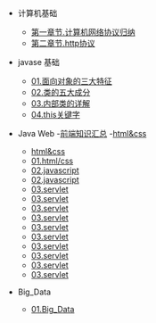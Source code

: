 - 计算机基础

  - [第一章节.计算机网络协议归纳](computer_basic/计算机网络知识总结一计算机网络和协议(一).md)
  - [第二章节.http协议](computer_basic/Http协议.md)

- javase 基础
  - [01.面向对象的三大特征](java_basic/01.面向对象的三大特征.md)
  - [02.类的五大成分](java_basic/02.类的五大成分.md)
  - [03.内部类的详解](java_basic/03.Java内部类详解.md)
  - [04.this关键字](java_basic/04.this关键字.md)
- Java Web
  -[前端知识汇总](前端知识汇总/)
  -[html&css](前端知识汇总/html&css)
  - [html&css](Java_web\html-css\HTML笔记.md)
  - [01.html/css](Java_web\html-css\CSS笔记.md)
  - [02.javascript](Java_web\Javascript\Javascript.md)
  - [02.javascript](Java_web\Javascript\Js和jsp的区别.md)
  - [03.servlet](Java_web\Servlet\java_web路径配置须知.md)
  - [03.servlet](Java_web\Servlet\ljx_00servlets部署中遇到的问题.md)
  - [03.servlet](Java_web\Servlet\ljx_01servlets中文乱码问题解决.md)
  - [03.servlet](Java_web\Servlet\ljx_02servlets继承问题解决.md)
  - [03.servlet](Java_web\Servlet\ljx_http协议.md)
  - [03.servlet](Java_web\Servlet\ljx_Servlet_thymeleaf.md)
  - [03.servlet](Java_web\Servlet\ljx_Servlet服务器转发与客户端重定向.md)
  - [03.servlet](Java_web\Servlet\ljx_Servlet会话跟踪.md)
  - [03.servlet](Java_web\Servlet\ljx_session保存作用域.md)
  - [03.servlet](Java_web\Servlet\ljx_web项目中设置首页.md)

 
- Big_Data
  - [01.Big_Data](docs\Big_Data\Hadoop安装配置.md)


  








